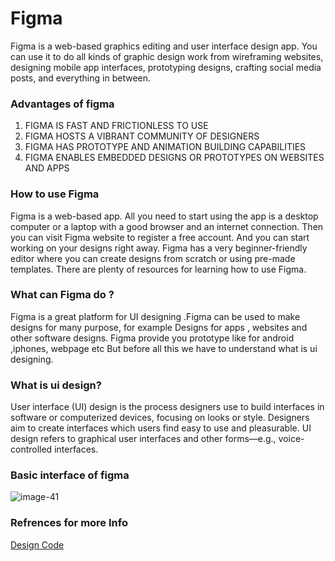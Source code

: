 # Figma 
Figma is a web-based graphics editing and user interface design app. You can use it to do all kinds of graphic design work from wireframing websites, designing mobile app interfaces, prototyping designs, crafting social media posts, and everything in between.
### Advantages of figma
1. FIGMA IS FAST AND FRICTIONLESS TO USE
2. FIGMA HOSTS A VIBRANT COMMUNITY OF DESIGNERS 
3. FIGMA HAS PROTOTYPE AND ANIMATION BUILDING CAPABILITIES 
4. FIGMA ENABLES EMBEDDED DESIGNS OR PROTOTYPES ON WEBSITES AND APPS 

### How to use Figma
 Figma is a web-based app. All you need to start using the app is a desktop computer or a laptop with a good browser and an internet connection. Then you can visit Figma website to register a free account. And you can start working on your designs right away.
Figma has a very beginner-friendly editor where you can create designs from scratch or using pre-made templates. There are plenty of resources for learning how to use Figma.
### What can Figma do ?
Figma is a great platform for UI designing .Figma can be used to make designs for many purpose, for example 
Designs for apps , websites and other software designs. Figma provide you prototype like for android ,iphones, webpage etc
But before all this we have to understand what is ui designing.

### What is ui design?
User interface (UI) design is the process designers use to build interfaces in software or computerized devices, focusing on looks or style. Designers aim to create interfaces which users find easy to use and pleasurable. UI design refers to graphical user interfaces and other forms—e.g., voice-controlled interfaces.

### Basic interface of figma
![image-41](https://user-images.githubusercontent.com/97960380/195166565-4a045e8f-b114-4eeb-b870-87709b17751e.png)

### Refrences for more Info
[Design Code](https://designcode.io/figma-handbook-figma-design-tool)


